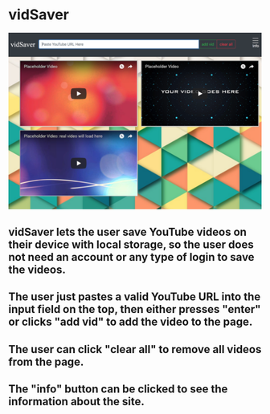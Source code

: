 # vidSaver

![alt text](./p2screenShot.png)

## vidSaver lets the user save YouTube videos on their device with local storage, so the user does not need an account or any type of login to save the videos.

## The user just pastes a valid YouTube URL into the input field on the top, then either presses "enter" or clicks "add vid" to add the video to the page.

## The user can click "clear all" to remove all videos from the page.

## The "info" button can be clicked to see the information about the site.